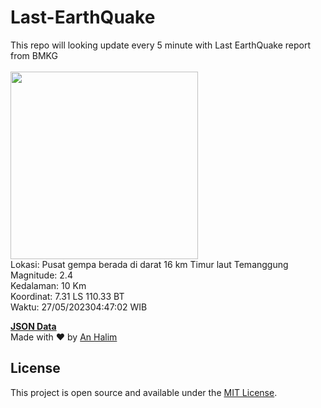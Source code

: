 # Last-EarthQuake
This repo will looking update every 5 minute with Last EarthQuake report from BMKG
<br>
<br>
<img src="https://static.bmkg.go.id/20230527044702.mmi.jpg" width="300"/>
<br>
Lokasi: Pusat gempa berada di darat 16 km Timur laut Temanggung <br>
Magnitude: 2.4 <br>
Kedalaman: 10 Km <br>
Koordinat: 7.31 LS 110.33 BT <br>
Waktu: 27/05/202304:47:02 WIB <br>

<a href="./data/data.json">**JSON Data**</a>
<br>
Made with ❤️ by <a href="https://github.com/an-halim">An Halim</a>
## License

This project is open source and available under the [MIT License](LICENSE).
